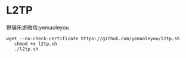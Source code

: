 # L2TP
野猫乐游微信:yemaoleyou

    wget --no-check-certificate https://github.com/yemaoleyou/l2tp.sh  
       chmod +x l2tp.sh   
       ./l2tp.sh
